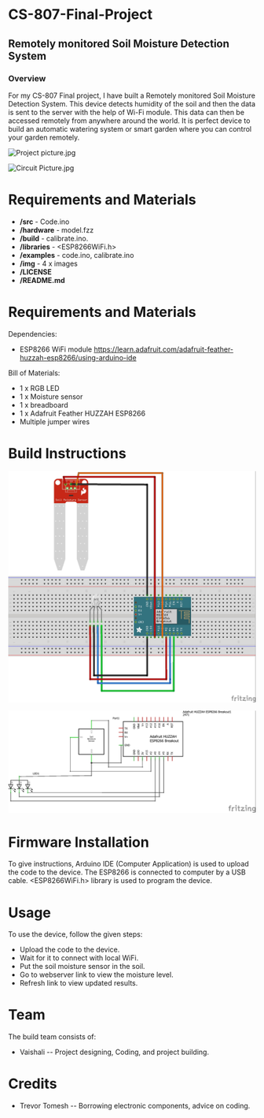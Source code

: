 # CS-807-Final-Project

## Remotely monitored Soil Moisture Detection System

### Overview

For my CS-807 Final project, I have built a  Remotely monitored Soil Moisture Detection System.
This device detects humidity of the soil and then the data is sent to the server with the help of Wi-Fi module.
This data can then be accessed remotely from anywhere around the world.
It is perfect device to build an automatic watering system or smart garden where you can control your garden remotely.

![Project picture.jpg](https://github.com/vaiishali/CS-807-Final-Project/blob/master/img/Project%20picture.jpg)

![Circuit Picture.jpg](https://github.com/vaiishali/CS-807-Final-Project/blob/master/img/Circuit%20Picture.jpg)


Requirements and Materials
============

* **/src** - Code.ino
* **/hardware** - model.fzz
* **/build** - calibrate.ino.
* **/libraries** - <ESP8266WiFi.h>
* **/examples** - code.ino, calibrate.ino 
* **/img** -  4 x images
* **/LICENSE** 
* **/README.md** 

Requirements and Materials
============

Dependencies:
* ESP8266 WiFi module https://learn.adafruit.com/adafruit-feather-huzzah-esp8266/using-arduino-ide

Bill of Materials:
* 1 x RGB LED
* 1 x Moisture sensor
* 1 x breadboard
* 1 x  Adafruit Feather HUZZAH ESP8266
* Multiple jumper wires

Build Instructions
==================

![BREADBOARD6_bb.jpg](https://github.com/vaiishali/CS-807-Final-Project/blob/master/img/BREADBOARD6_bb.jpg)

![SCHEMATICS6_schem.jpg](https://github.com/vaiishali/CS-807-Final-Project/blob/master/img/SCHEMATICS6_schem.jpg)


Firmware Installation
=====================

To give instructions, Arduino IDE (Computer Application) is used to upload the code to the device.
The ESP8266 is connected to computer by a USB cable. <ESP8266WiFi.h> library is used to program the device.



Usage
=====
To use the device, follow the given steps: 

* Upload the code to the device. 
* Wait for it to connect with local WiFi. 
* Put the soil moisture sensor in the soil.
* Go to webserver link to view the moisture level.
* Refresh link to view updated results.


Team
=====
The build team consists of: 
* Vaishali -- Project designing, Coding, and project building.


Credits
======= 

* Trevor Tomesh -- Borrowing electronic components, advice on coding.


